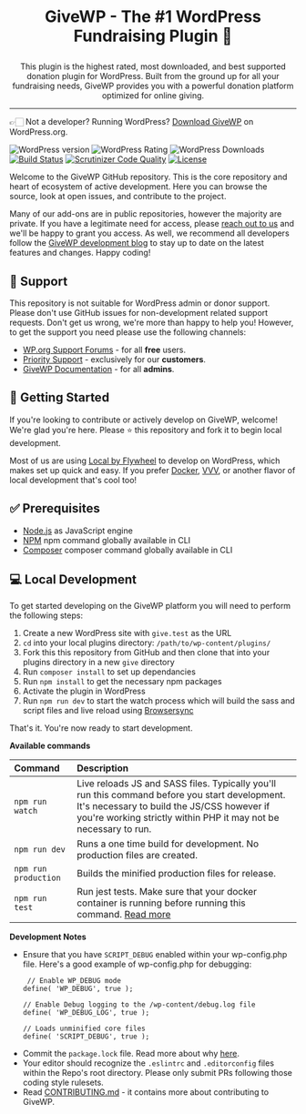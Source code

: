 <h1><p align="center">GiveWP - The #1 WordPress Fundraising Plugin 💚</p></h1> 

<p align="center">This plugin is the highest rated, most downloaded, and best supported donation plugin for WordPress. Built from the ground up for all your fundraising needs, GiveWP provides you with a powerful donation platform optimized for online giving.</p>

---

👉🏻 Not a developer? Running WordPress? [Download GiveWP](https://wordpress.org/plugins/give/) on WordPress.org.

![WordPress version](https://img.shields.io/wordpress/plugin/v/give.svg) ![WordPress Rating](https://img.shields.io/wordpress/plugin/r/give.svg) ![WordPress Downloads](https://img.shields.io/wordpress/plugin/dt/give.svg) [![Build Status](https://travis-ci.org/impress-org/give.svg?branch=master)](https://travis-ci.org/impress-org/give) [![Scrutinizer Code Quality](https://scrutinizer-ci.com/g/impress-org/give/badges/quality-score.png?b=master)](https://scrutinizer-ci.com/g/impress-org/give/?branch=master) [![License](https://img.shields.io/badge/license-GPL--2.0%2B-green.svg)](https://github.com/impress-org/give/blob/master/license.txt) 

Welcome to the GiveWP GitHub repository. This is the core repository and heart of ecosystem of active development. Here you can browse the source, look at open issues, and contribute to the project. 

Many of our add-ons are in public repositories, however the majority are private. If you have a legitimate need for access, please [reach out to us](https://givewp.com/contact-us/) and we'll be happy to grant you access. As well, we recommend all developers follow the [GiveWP development blog](https://developers.givewp.com) to stay up to date on the latest features and changes. Happy coding!
 
 ## 🙋 Support
 
 This repository is not suitable for WordPress admin or donor support. Please don't use GitHub issues for non-development related support requests. Don't get us wrong, we're more than happy to help you! However, to get the support you need please use the following channels:

* [WP.org Support Forums](https://wordpress.org/support/plugin/give) - for all **free** users.
* [Priority Support](https://givewp.com/priority-support/) - exclusively for our **customers**. 
* [GiveWP Documentation](https://givewp.com/docs/) - for all **admins**. 
 
## 🌱 Getting Started 

If you're looking to contribute or actively develop on GiveWP, welcome! We're glad you're here. Please ⭐️ this repository and fork it to begin local development. 

Most of us are using [Local by Flywheel](https://localbyflywheel.com/) to develop on WordPress, which makes set up quick and easy. If you prefer [Docker](https://www.docker.com/), [VVV](https://github.com/Varying-Vagrant-Vagrants/VVV), or another flavor of local development that's cool too!

## ✅ Prerequisites
* [Node.js](https://nodejs.org/en/) as JavaScript engine
* [NPM](https://docs.npmjs.com/) npm command globally available in CLI
* [Composer](https://getcomposer.org/) composer command globally available in CLI

## 💻 Local Development 

To get started developing on the GiveWP platform you will need to perform the following steps:

1. Create a new WordPress site with `give.test` as the URL
2. `cd` into your local plugins directory: `/path/to/wp-content/plugins/`
3. Fork this this repository from GitHub and then clone that into your plugins directory in a new `give` directory
4. Run `composer install` to set up dependancies
5. Run `npm install` to get the necessary npm packages
6. Activate the plugin in WordPress
7. Run `npm run dev` to start the watch process which will build the sass and script files and live reload using [Browsersync](https://www.browsersync.io/)  

That's it. You're now ready to start development.

**Available commands**

| Command             | Description  |
| :------------- | :------------ |
| `npm run watch`      | Live reloads JS and SASS files. Typically you'll run this command before you start development. It's necessary to build the JS/CSS however if you're working strictly within PHP it may not be necessary to run.  |
| `npm run dev`      |    Runs a one time build for development. No production files are created. |
| `npm run production` |  Builds the minified production files for release. |
| `npm run test` |  Run jest tests. Make sure that your docker container is running before running this command. [Read more](https://github.com/impress-org/give/tree/readme-spice/tests/e2e) |

**Development Notes**

* Ensure that you have `SCRIPT_DEBUG` enabled within your wp-config.php file. Here's a good example of wp-config.php for debugging:
    ```
     // Enable WP_DEBUG mode
    define( 'WP_DEBUG', true );
    
    // Enable Debug logging to the /wp-content/debug.log file
    define( 'WP_DEBUG_LOG', true );
   
    // Loads unminified core files
    define( 'SCRIPT_DEBUG', true );
    ```
* Commit the `package.lock` file. Read more about why [here](https://docs.npmjs.com/files/package-lock.json). 
* Your editor should recognize the `.eslintrc` and `.editorconfig` files within the Repo's root directory. Please only submit PRs following those coding style rulesets. 
* Read [CONTRIBUTING.md](https://github.com/impress-org/give/blob/master/CONTRIBUTING.md) - it contains more about contributing to GiveWP.
